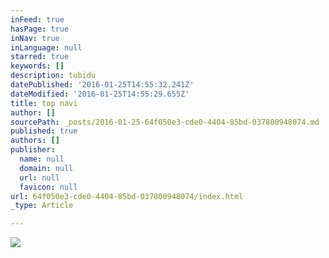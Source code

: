 ```yaml
---
inFeed: true
hasPage: true
inNav: true
inLanguage: null
starred: true
keywords: []
description: tubidu
datePublished: '2016-01-25T14:55:32.241Z'
dateModified: '2016-01-25T14:55:29.655Z'
title: top navi
author: []
sourcePath: _posts/2016-01-25-64f050e3-cde0-4404-85bd-037800948074.md
published: true
authors: []
publisher:
  name: null
  domain: null
  url: null
  favicon: null
url: 64f050e3-cde0-4404-85bd-037800948074/index.html
_type: Article

---
```

![](https://the-grid-user-content.s3-us-west-2.amazonaws.com/bcfd154c-808a-4883-b6e7-58a4a18745a8.jpg)